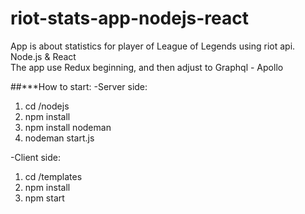 # riot-stats-app-nodejs-react
App is about statistics for player of League of Legends using riot api. Node.js &amp; React <br>
The app use Redux beginning, and then adjust to Graphql - Apollo 

##***How to start:
-Server side: <br>
1. cd /nodejs <br>
2. npm install <br>
3. npm install nodeman <br>
4. nodeman start.js <br>

-Client side: <br>
1. cd /templates <br>
2. npm install <br>
3. npm start <br>
